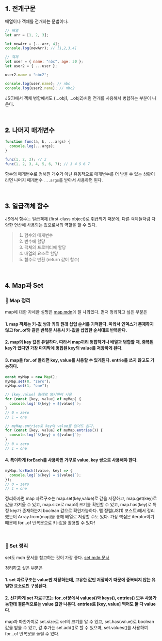 ## 𝟏. 전개구문

배열이나 객체를 전개하는 문법이다.

```javascript
// 배열
let arr = [1, 2, 3];

let newArr = [...arr, 4];
console.log(newArr); // [1,2,3,4]

// 객체
let user = { name: "nbc", age: 30 };
let user2 = { ...user };

user2.name = "nbc2";

console.log(user.name); // nbc
console.log(user2.name); // nbc2
```

JS(1)에서 객체 병합에서도 {...obj1, ...obj2}처럼 전개를 사용해서 병합하는 부분이 나온다.

<br>

## 𝟐. 나머지 매개변수

```javascript
function func(a, b, ...args) {
  console.log(...args);
}

func(1, 2, 3); // 3
func(1, 2, 3, 4, 5, 6, 7); // 3 4 5 6 7
```

함수의 매개변수로 정해진 개수가 아닌 유동적으로 매개변수를 더 받을 수 있는 상황이라면 나머지 매개변수 `...args`를 받아서 사용하면 된다.

<br>

## 𝟑. 일급객체 함수

JS에서 함수는 일급객체 (first-class object)로 취급되기 때문에, 다른 객체들처럼 다양한 연산에 사용되는 값으로서의 역할을 할 수 있다.

> 1. 함수의 매개변수
> 2. 변수에 할당
> 3. 객체의 프로퍼티에 할당
> 4. 배열의 요소로 할당
> 5. 함수로 반환 (return 값이 함수)

<br>

## 𝟒. Map과 Set

### 🧚 Map 정리

map에 대한 자세한 설명은 [map mdn](https://developer.mozilla.org/ko/docs/Web/JavaScript/Reference/Global_Objects/Map)에 잘 나와있다.
먼저 정리하고 싶은 부분은

#### 1. map 객체는 키-값 쌍과 키의 원래 삽입 순서를 기억한다. 따라서 인덱스가 존재하지 않고 for..of와 같은 반복문 사용시 키-값을 삽입한 순서대로 반복한다.

#### 2. map의 key 값은 유일하다. 따라서 map끼리 병합하거나 배열과 병합할 때, 중복된 key가 있다면 가장 마지막에 병합된 key의 value를 저장하게 된다.

#### 3. map을 for..of 돌리면 key, value를 사용할 수 있게된다. entrie를 쓰지 않고도 가능하다.

```js
const myMap = new Map();
myMap.set(0, "zero");
myMap.set(1, "one");

// [key,value] 형태로 명시하여 사용
for (const [key, value] of myMap) {
  console.log(`${key} = ${value}`);
}
// 0 = zero
// 1 = one

// myMap.entries로 key와 value를 얻어도 된다.
for (const [key, value] of myMap.entries()) {
  console.log(`${key} = ${value}`);
}
// 0 = zero
// 1 = one
```

#### 4. 특이하게 forEach를 사용하면 거꾸로 value, key 쌍으로 사용해야 한다.

```js
myMap.forEach((value, key) => {
  console.log(`${key} = ${value}`);
});
// 0 = zero
// 1 = one
```

정리하자면 map 자료구조는 map.set(key,value)로 값을 저장하고, map.get(key)로 값을 가져올 수 있고, map.size로 map의 크기를 확인할 수 있고, map.has(key)로 특정 key가 존재하는지 boolean 값으로 확인가능하다.
맵 정렬(JS(1) 포스트)에서 정리했듯이 Array.from(map)을 통해 배열로 저장할 수도 있다.
가장 핵심은 iterator이기 때문에 for...of 반복문으로 키-값을 활용할 수 있다!

<br>

### 👛 Set 정리

set도 mdn 문서를 참고하는 것이 가장 좋다. [set mdn 문서](https://developer.mozilla.org/ko/docs/Web/JavaScript/Reference/Global_Objects/Set)

정리하고 싶은 부분은

#### 1. set 자료구조는 value만 저장하는데, 고유한 값만 저장하기 때문에 중복되지 않는 유일한 요소로만 구성된다.

#### 2. 신기하게 set 자료구조는 for..of문에서 values()와 keys(), entries() 모두 사용가능한데 결론적으로는 value 값만 나온다. entries로 [key, value] 찍어도 둘 다 value다.

map과 마찬가지로 set.size로 set의 크기를 알 수 있고, set.has(value)로 boolean 값을 받을 수 있고, 값 추가는 set.add()로 할 수 있으며, set.values()를 사용하여 for...of 반복문을 돌릴 수 있다.
